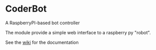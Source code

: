 CoderBot
========

A RaspberryPI-based bot controller

The module provide a simple web interface to a raspberry py "robot".

See the [wiki](https://github.com/CoderBotOrg/coderbot/wiki) for the documentation



